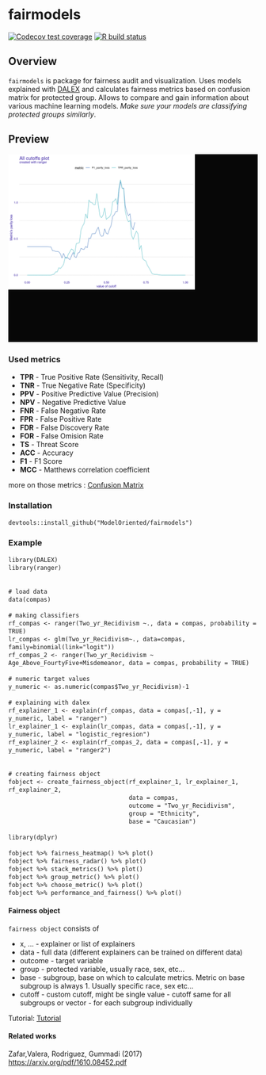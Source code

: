 # fairmodels 

  <!-- badges: start -->
  [![Codecov test coverage](https://codecov.io/gh/ModelOriented/FairModels/branch/master/graph/badge.svg)](https://codecov.io/gh/ModelOriented/FairModels?branch=master)
  [![R build status](https://github.com/ModelOriented/FairModels/workflows/R-CMD-check/badge.svg)](https://github.com/ModelOriented/FairModels/actions)
  <!-- badges: end -->
  
  


## Overview

`fairmodels` is package for fairness audit and visualization. Uses models explained with [DALEX](https://modeloriented.github.io/DALEX) and calculates fairness metrics based on confusion matrix for protected group.  Allows to compare and gain information about various machine learning models. *Make sure your models are classifying protected groups similarly*.



## Preview

![preview](man/figures/preview.gif)


### Used metrics

* **TPR** - True Positive Rate (Sensitivity, Recall)
* **TNR** - True Negative Rate (Specificity)
* **PPV** - Positive Predictive Value (Precision)
* **NPV** - Negative Predictive Value
* **FNR** - False Negative Rate
* **FPR** - False Positive Rate
* **FDR** - False Discovery Rate
* **FOR** - False Omision Rate
* **TS**  - Threat Score
* **ACC** - Accuracy
* **F1**  - F1 Score
* **MCC** - Matthews correlation coefficient

more on those metrics : [Confusion Matrix](https://en.wikipedia.org/wiki/Confusion_matrix)

### Installation

```
devtools::install_github("ModelOriented/fairmodels")
```

### Example

```
library(DALEX)
library(ranger)


# load data
data(compas)

# making classifiers
rf_compas <- ranger(Two_yr_Recidivism ~., data = compas, probability = TRUE)
lr_compas <- glm(Two_yr_Recidivism~., data=compas, family=binomial(link="logit"))
rf_compas_2 <- ranger(Two_yr_Recidivism ~ Age_Above_FourtyFive+Misdemeanor, data = compas, probability = TRUE)

# numeric target values
y_numeric <- as.numeric(compas$Two_yr_Recidivism)-1

# explaining with dalex
rf_explainer_1 <- explain(rf_compas, data = compas[,-1], y = y_numeric, label = "ranger")
lr_explainer_1 <- explain(lr_compas, data = compas[,-1], y = y_numeric, label = "logistic_regresion")
rf_explainer_2 <- explain(rf_compas_2, data = compas[,-1], y = y_numeric, label = "ranger2")


# creating fairness object
fobject <- create_fairness_object(rf_explainer_1, lr_explainer_1, rf_explainer_2,
                                  data = compas, 
                                  outcome = "Two_yr_Recidivism", 
                                  group = "Ethnicity",
                                  base = "Caucasian")

library(dplyr)

fobject %>% fairness_heatmap() %>% plot() 
fobject %>% fairness_radar() %>% plot() 
fobject %>% stack_metrics() %>% plot() 
fobject %>% group_metric() %>% plot() 
fobject %>% choose_metric() %>% plot() 
fobject %>% performance_and_fairness() %>% plot() 

```


#### Fairness object

`fairness object` consists of 
* x, ...  - explainer or list of explainers
* data    - full data (different explainers can be trained on different data)
* outcome - target variable
* group   - protected variable, usually race, sex, etc...
* base    - subgroup, base on which to calculate metrics. Metric on base subgroup is always 1. Usually specific race, sex etc...
* cutoff  - custom cutoff, might be single value - cutoff same for all subgroups or vector - for each subgroup individually


Tutorial: [Tutorial](https://modeloriented.github.io/FairModels/articles/Basic_tutorial.html)

#### Related works

Zafar,Valera, Rodriguez, Gummadi (2017)  https://arxiv.org/pdf/1610.08452.pdf
